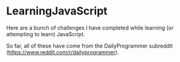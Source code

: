 # LearningJavaScript
Here are a bunch of challenges I have completed while learning (or attempting to learn) JavaScript.

So far, all of these have come from the DailyProgrammer subreddit (https://www.reddit.com/r/dailyprogrammer).
